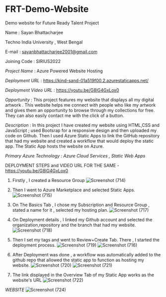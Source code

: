 # FRT-Demo-Website
Demo website for Future Ready Talent Project

Name : Sayan Bhattacharjee

Techno India University , West Bengal

E-mail : sayanbhattacharjee2001@gmail.com

Joining Code : SIRIUS2022

*Project Name* : Azure Powered Website Hosting

*Deployment URL* : https://kind-sand-01a519f00.2.azurestaticapps.net/

*Deployment Video URL* : https://youtu.be/G8lG4GxLox0

*Opportunity* : This project features my website that displays all my digital artwork . This website helps me connect with people who like my artwork and gives them an opportunity to browse through my collections for free. They can also easily contact me with the click of a button.


*Description* : In this project I have created my website using HTML,CSS and JavaScript ; used Bootsrap for a responsive design and then uploaded my code on Github. Then I used Azure Static Apps to link the GitHub repository that had my website and created a workflow that would deploy the static app. The Static App hosts the website on Azure.

_*Primary Azure Technology* : Azure Cloud Services , Static Web Apps_


DEPLOYMENT STEPS and VIDEO URL FOR THE SAME - https://youtu.be/G8lG4GxLox0

1) Firstly , I created a Resource Group
![Screenshot (714)](https://user-images.githubusercontent.com/111327101/209776277-d6db57d8-5d8f-44e2-a439-df4047a9a88b.png)

2) Then I went to Azure Marketplace and selected Static Apps.
![Screenshot (715)](https://user-images.githubusercontent.com/111327101/209776414-7ab460e8-9821-4ffe-910d-00b629ddbf57.png)

3) On The Basics Tab , I chose my Subscription and Resource Group , stated a name for it , selected my hosting plan. 
![Screenshot (717)](https://user-images.githubusercontent.com/111327101/209776464-cf4b77c4-8e51-4c96-96ef-752744af680e.png)

4) On Deployment details , I linked my Github account and selected the organization,repository and the branch that had my website.
![Screenshot (718)](https://user-images.githubusercontent.com/111327101/209776646-c632d4ae-9949-4993-8d04-9b8dfecde4f5.png)

5) Then I set my tags and went to Review+Create Tab. There , I started the deployment process.
![Screenshot (719)](https://user-images.githubusercontent.com/111327101/209776820-f6798f8b-fdc2-4776-86a9-e0ce1ff9b2f6.png)
![Screenshot (716)](https://user-images.githubusercontent.com/111327101/209776695-52334ed3-c6f4-4f4a-b96a-37b1f329d8fb.png)

6) After Deployment was done , a workflow was automatically added to the github repo that allowed the static app to function as hosting my website. 
![Screenshot (720)](https://user-images.githubusercontent.com/111327101/209776905-fcf09546-46aa-49a8-acc2-a42397192124.png)
![Screenshot (721)](https://user-images.githubusercontent.com/111327101/209776956-e2b7ecad-74cc-4b0a-b41e-95f13d51e4ea.png)

7) The link displayed in the Overview Tab of my Static App works as the website's URL
![Screenshot (722)](https://user-images.githubusercontent.com/111327101/209777016-f4bb0ab0-bd74-4aa0-9fe2-2393674b208a.png)

_WEBSITE_
![Screenshot (724)](https://user-images.githubusercontent.com/111327101/209777251-ef1b12fe-9c43-4cbf-9e54-f042b7329254.png)


